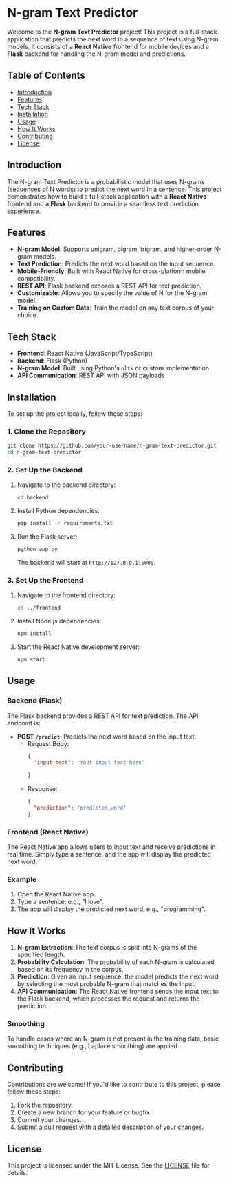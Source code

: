 # N-gram Text Predictor

Welcome to the **N-gram Text Predictor** project! This project is a full-stack application that predicts the next word in a sequence of text using N-gram models. It consists of a **React Native** frontend for mobile devices and a **Flask** backend for handling the N-gram model and predictions.

## Table of Contents
- [Introduction](#introduction)
- [Features](#features)
- [Tech Stack](#tech-stack)
- [Installation](#installation)
- [Usage](#usage)
- [How It Works](#how-it-works)
- [Contributing](#contributing)
- [License](#license)

## Introduction

The N-gram Text Predictor is a probabilistic model that uses N-grams (sequences of N words) to predict the next word in a sentence. This project demonstrates how to build a full-stack application with a **React Native** frontend and a **Flask** backend to provide a seamless text prediction experience.

## Features

- **N-gram Model**: Supports unigram, bigram, trigram, and higher-order N-gram models.
- **Text Prediction**: Predicts the next word based on the input sequence.
- **Mobile-Friendly**: Built with React Native for cross-platform mobile compatibility.
- **REST API**: Flask backend exposes a REST API for text prediction.
- **Customizable**: Allows you to specify the value of N for the N-gram model.
- **Training on Custom Data**: Train the model on any text corpus of your choice.

## Tech Stack

- **Frontend**: React Native (JavaScript/TypeScript)
- **Backend**: Flask (Python)
- **N-gram Model**: Built using Python's `nltk` or custom implementation
- **API Communication**: REST API with JSON payloads

## Installation

To set up the project locally, follow these steps:

### 1. Clone the Repository
```bash
git clone https://github.com/your-username/n-gram-text-predictor.git
cd n-gram-text-predictor
```

### 2. Set Up the Backend
1. Navigate to the backend directory:
   ```bash
   cd backend
   ```
2. Install Python dependencies:
   ```bash
   pip install -r requirements.txt
   ```
3. Run the Flask server:
   ```bash
   python app.py
   ```
   The backend will start at `http://127.0.0.1:5000`.

### 3. Set Up the Frontend
1. Navigate to the frontend directory:
   ```bash
   cd ../frontend
   ```
2. Install Node.js dependencies:
   ```bash
   npm install
   ```
3. Start the React Native development server:
   ```bash
   npm start
   ```
   
## Usage

### Backend (Flask)
The Flask backend provides a REST API for text prediction. The API endpoint is:
- **POST `/predict`**: Predicts the next word based on the input text.
  - Request Body:
    ```json
    {
      "input_text": "Your input text here"
      
    }
    ```
  - Response:
    ```json
    {
      "prediction": "predicted_word"
    }
    ```

### Frontend (React Native)
The React Native app allows users to input text and receive predictions in real time. Simply type a sentence, and the app will display the predicted next word.

### Example
1. Open the React Native app.
2. Type a sentence, e.g., "I love".
3. The app will display the predicted next word, e.g., "programming".

## How It Works

1. **N-gram Extraction**: The text corpus is split into N-grams of the specified length.
2. **Probability Calculation**: The probability of each N-gram is calculated based on its frequency in the corpus.
3. **Prediction**: Given an input sequence, the model predicts the next word by selecting the most probable N-gram that matches the input.
4. **API Communication**: The React Native frontend sends the input text to the Flask backend, which processes the request and returns the prediction.

### Smoothing
To handle cases where an N-gram is not present in the training data, basic smoothing techniques (e.g., Laplace smoothing) are applied.

## Contributing

Contributions are welcome! If you'd like to contribute to this project, please follow these steps:
1. Fork the repository.
2. Create a new branch for your feature or bugfix.
3. Commit your changes.
4. Submit a pull request with a detailed description of your changes.

## License

This project is licensed under the MIT License. See the [LICENSE](LICENSE) file for details.

